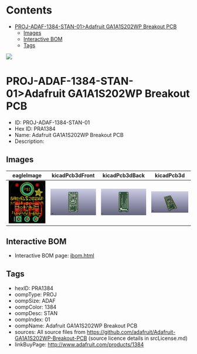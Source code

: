 



Contents
========

* [PROJ-ADAF-1384-STAN-01>Adafruit GA1A1S202WP Breakout PCB](#proj-adaf-1384-stan-01adafruit-ga1a1s202wp-breakout-pcb)
	* [Images](#images)
	* [Interactive BOM](#interactive-bom)
	* [Tags](#tags)
  
![][im]
# PROJ-ADAF-1384-STAN-01>Adafruit GA1A1S202WP Breakout PCB

- ID: PROJ-ADAF-1384-STAN-01
- Hex ID: PRA1384
- Name: Adafruit GA1A1S202WP Breakout PCB
- Description: 

## Images
  
  

|eagleImage|kicadPcb3dFront|kicadPcb3dBack|kicadPcb3d|
| :---: | :---: | :---: | :---: |
|[![eagleImage](eagleImage_140.png)](eagleImage_600.png)|[![kicadPcb3dFront](kicadPcb3dFront_140.png)](kicadPcb3dFront_600.png)|[![kicadPcb3dBack](kicadPcb3dBack_140.png)](kicadPcb3dBack_600.png)|[![kicadPcb3d](kicadPcb3d_140.png)](kicadPcb3d_600.png)|

## Interactive BOM

- Interactive BOM page: [ibom.html](kicad/bom/ibom.html)

## Tags

- hexID: PRA1384
- oompType: PROJ
- oompSize: ADAF
- oompColor: 1384
- oompDesc: STAN
- oompIndex: 01
- oompName: Adafruit GA1A1S202WP Breakout PCB
- sources: All source files from https://github.com/adafruit/Adafruit-GA1A1S202WP-Breakout-PCB (source licence details in srcLicense.md)
- linkBuyPage: http://www.adafruit.com/products/1384



[im]: kicadPcb3d_450.png
